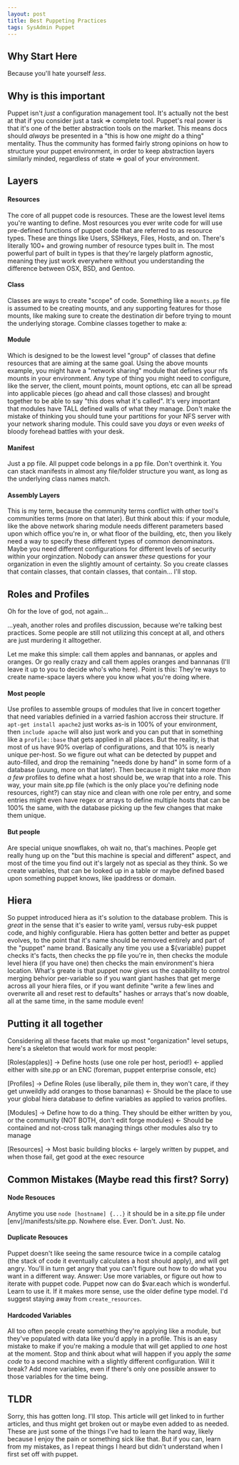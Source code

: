 ```yaml
---
layout: post
title: Best Puppeting Practices
tags: SysAdmin Puppet
---
```

## Why Start Here
Because you'll hate yourself _less_.

## Why is this important
Puppet isn't *just* a configuration management tool. It's actually not the best at that if you consider just a task => complete tool. Puppet's real power is that it's one of the better abstraction tools on the market. This means docs should _always_ be presented in a "this is how one _might_ do a thing" mentality. Thus the community has formed fairly strong opinions on how to structure your puppet environment, in order to keep abstraction layers similarly minded, regardless of state => goal of your environment.

## Layers
#### Resources
The core of all puppet code is resources. These are the lowest level items you're wanting to define. Most resources you ever write code for will use pre-defined functions of puppet code that are referred to as resource types. These are things like Users, SSHkeys, Files, Hosts, and on. There's literally 100+ and growing number of resource types built in. The most powerful part of built in types is that they're largely platform agnostic, meaning they just work everywhere without you understanding the difference between OSX, BSD, and Gentoo.
#### Class
Classes are ways to create "scope" of code. Something like a `mounts.pp` file is assumed to be creating mounts, and any supporting features for those mounts, like making sure to create the destination dir before trying to mount the underlying storage. Combine classes together to make a:
#### Module
Which is designed to be the lowest level "group" of classes that define resources that are aiming at the same goal. Using the above mounts example, you might have a "network sharing" module that defines your nfs mounts in your environment. Any type of thing you might need to configure, like the server, the client, mount points, mount options, etc can all be spread into applicable pieces (go ahead and call those classes) and brought together to be able to say "this does what it's called". It's very important that modules have TALL defined walls of what they manage. Don't make the mistake of thinking you should tune your partitions for your NFS server with your network sharing module. This could save you *days* or even *weeks* of bloody forehead battles with your desk.
#### Manifest
Just a pp file. All puppet code belongs in a pp file. Don't overthink it. You can stack manifests in almost any file/folder structure you want, as long as the underlying class names match.
#### Assembly Layers
This is my term, because the community terms conflict with other tool's communities terms (more on that later). But think about this: if your module, like the above network sharing module needs different parameters based upon which office you're in, or what floor of the building, etc, then you likely need a way to specify these different types of common denominators. Maybe you need different configurations for different levels of security within your orginzation. Nobody can answer _these_ questions for your organization in even the slightly amount of certainty. So you create classes that contain classes, that contain classes, that contain... I'll stop.

## Roles and Profiles
Oh for the love of god, not again...

...yeah, another roles and profiles discussion, because we're talking best practices. Some people are still not utilizing this concept at all, and others are just murdering it alltogether.

Let me make this simple: call them apples and bannanas, or apples and oranges. Or go really crazy and call them apples oranges and bannanas (I'll leave it up to you to decide who's who here). Point is this: They're ways to create name-space layers where you know what you're doing where.

#### Most people
Use profiles to assemble groups of modules that live in concert together that need variables definied in a varried fashion accross their structure. If `apt-get install apache2` just works as-is in 100% of your environment, then `include apache` will also just work and you can put that in something like a `profile::base` that gets applied in all places. But the reality, is that most of us have 90% overlap of configurations, and that 10% is nearly unique per-host. So we figure out what can be detected by puppet and auto-filled, and drop the remaining "needs done by hand" in some form of a database (uuung, more on that later). Then because it might take *more than a few* profiles to define what a host should be, we wrap that into a role. This way, your main site.pp file (which is the only place you're defining node resources, right?) can stay nice and clean with one role per entry, and some entries might even have regex or arrays to define multiple hosts that can be 100% the same, with the database picking up the few changes that make them unique.

#### But people
Are special unique snowflakes, oh wait no, that's machines. People get really hung up on the "but this machine is special and different" aspect, and most of the time you find out it's largely not as special as they think. So we create variables, that can be looked up in a table or maybe defined based upon something puppet knows, like ipaddress or domain.

## Hiera
So puppet introduced hiera as it's solution to the database problem. This is _great_ in the sense that it's easier to write yaml, versus ruby-esk puppet code, and highly configurable. Hiera has gotten better and better as puppet evolves, to the point that it's name should be removed entirely and part of the "puppet" name brand. Basically any time you use a ${variable} puppet checks it's facts, then checks the pp file you're in, then checks the module level hiera (if you have one) then checks the main environment's hiera location. What's greate is that puppet now gives us the capability to control merging behvior per-variable so if you want giant hashes that get merge across all your hiera files, or if you want definite "write a few lines and overwrite all and reset rest to defaults" hashes or arrays that's now doable, all at the same time, in the same module even!

## Putting it all together
Considering all these facets that make up most "organization" level setups, here's a skeleton that would work for most people:

[Roles(apples)] -> Define hosts (use one role per host, period!) <- applied either with site.pp or an ENC (foreman, puppet enterprise console, etc)

[Profiles] -> Define Roles (use liberally, pile them in, they won't care, if they get unweildly add oranges to those banannas) <- Should be the place to use your global hiera database to define variables as applied to varios profiles.

[Modules] -> Define how to do a thing. They should be either written by you, or the community (NOT BOTH, don't edit forge modules) <- Should be contained and not-cross talk managing things other modules also try to manage

[Resources] -> Most basic building blocks <- largely written by puppet, and when those fail, get good at the exec resource

## Common Mistakes (Maybe read this first? Sorry)
#### Node Resouces
Anytime you use `node [hostname] {...}` it should be in a site.pp file under [env]/manifests/site.pp. Nowhere else. Ever. Don't. Just. No.
#### Duplicate Resouces
Puppet doesn't like seeing the same resource twice in a compile catalog (the stack of code it eventually calculates a host should apply), and will get angry. You'll in turn get angry that you can't figure out how to do what you want in a different way. Answer: Use more variables, or figure out how to iterate with puppet code. Puppet now can do $var.each which is wonderful. Learn to use it. If it makes more sense, use the older define type model. I'd suggest staying away from `create_resources`.
#### Hardcoded Variables
All too often people create something they're applying like a module, but they've populated with data like you'd apply in a profile. This is an easy mistake to make if you're making a module that will get applied to _one_ host at the moment. Stop and think about what will happen if you apply the _same code_ to a second machine with a slightly different configuration. Will it break? Add more variables, even if there's only one possible answer to those variables for the time being.

## TLDR
Sorry, this has gotten long. I'll stop. This article will get linked to in further articles, and thus might get broken out or maybe even added to as needed. These are just some of the things I've had to learn the hard way, likely because I enjoy the pain or something sick like that. But if you can, learn from my mistakes, as I repeat things I heard but didn't understand when I first set off with puppet.
